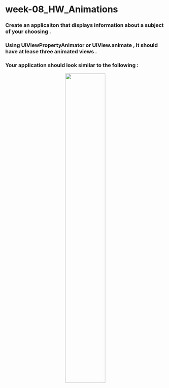 # week-08_HW_Animations

### Create an applicaiton that displays information about a subject of your choosing .

### Using UIViewPropertyAnimator or UIView.animate , It should have at lease three animated views . 


### Your application should look similar to the following :

<div style="text-align:center; justify-content:flex-start; align-items: flex-start; ;width: 100%; display: flext; flex-direction: row; flex-wrap: wrap;">
   <img src = "https://github.com/T1000-Swift-Hail/week-08_HW_Animations/blob/main/Simulator%20Screen%20Recording%20-%20iPhone%208%20-%202021-11-24%20at%2009.43.04.gif?raw=true" style="width:50%; height: auto"/>
 
 <br/>

</div>
